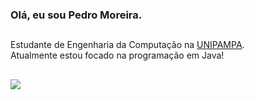 ### Olá, eu sou Pedro Moreira.

##

Estudante de Engenharia da Computação na [UNIPAMPA](http://unipampa.edu.br/). <br>
Atualmente estou focado na programação em Java!
  
##

<div> 
 <a href="https://www.linkedin.com/in/eupedroosouza" target="_blank"><img src="https://img.shields.io/badge/-LinkedIn-%230077B5?style=for-the-badge&logo=linkedin&logoColor=white" target="_blank"></a> 
</div>
